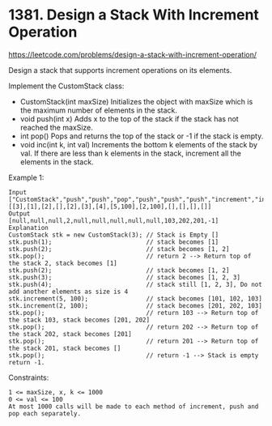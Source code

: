 # 1381. Design a Stack With Increment Operation
https://leetcode.com/problems/design-a-stack-with-increment-operation/

Design a stack that supports increment operations on its elements.

Implement the CustomStack class:

- CustomStack(int maxSize) Initializes the object with maxSize which is the maximum number of elements in the stack.
- void push(int x) Adds x to the top of the stack if the stack has not reached the maxSize.
- int pop() Pops and returns the top of the stack or -1 if the stack is empty.
- void inc(int k, int val) Increments the bottom k elements of the stack by val. If there are less than k elements in the stack, increment all the elements in the stack.


Example 1:

```
Input
["CustomStack","push","push","pop","push","push","push","increment","increment","pop","pop","pop","pop"]
[[3],[1],[2],[],[2],[3],[4],[5,100],[2,100],[],[],[],[]]
Output
[null,null,null,2,null,null,null,null,null,103,202,201,-1]
Explanation
CustomStack stk = new CustomStack(3); // Stack is Empty []
stk.push(1);                          // stack becomes [1]
stk.push(2);                          // stack becomes [1, 2]
stk.pop();                            // return 2 --> Return top of the stack 2, stack becomes [1]
stk.push(2);                          // stack becomes [1, 2]
stk.push(3);                          // stack becomes [1, 2, 3]
stk.push(4);                          // stack still [1, 2, 3], Do not add another elements as size is 4
stk.increment(5, 100);                // stack becomes [101, 102, 103]
stk.increment(2, 100);                // stack becomes [201, 202, 103]
stk.pop();                            // return 103 --> Return top of the stack 103, stack becomes [201, 202]
stk.pop();                            // return 202 --> Return top of the stack 202, stack becomes [201]
stk.pop();                            // return 201 --> Return top of the stack 201, stack becomes []
stk.pop();                            // return -1 --> Stack is empty return -1.
```

Constraints:
```
1 <= maxSize, x, k <= 1000
0 <= val <= 100
At most 1000 calls will be made to each method of increment, push and pop each separately.
```